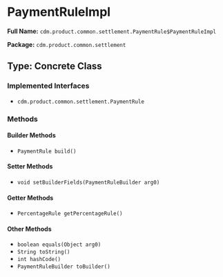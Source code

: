 # PaymentRuleImpl

**Full Name:** `cdm.product.common.settlement.PaymentRule$PaymentRuleImpl`

**Package:** `cdm.product.common.settlement`

## Type: Concrete Class

### Implemented Interfaces

- `cdm.product.common.settlement.PaymentRule`

### Methods

#### Builder Methods

- `PaymentRule build()`

#### Setter Methods

- `void setBuilderFields(PaymentRuleBuilder arg0)`

#### Getter Methods

- `PercentageRule getPercentageRule()`

#### Other Methods

- `boolean equals(Object arg0)`
- `String toString()`
- `int hashCode()`
- `PaymentRuleBuilder toBuilder()`

